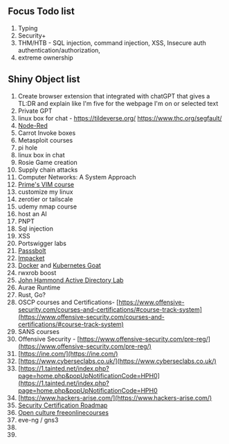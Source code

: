 ## Focus Todo list
1. Typing
2. Security+
3. THM/HTB - SQL injection, command injection, XSS, Insecure auth authentication/authorization, 
4. extreme ownership



## Shiny Object list
1. Create browser extension that integrated with chatGPT that gives a TL:DR and explain like I'm five for the webpage I'm on or selected text
2. Private GPT
3. linux box for chat - https://tildeverse.org/ https://www.thc.org/segfault/
4. [Node-Red](https://nodered.org/docs/getting-started/local)
5. Carrot Invoke boxes
6. Metasploit courses
7. pi hole
8. linux box in chat
9. Rosie Game creation
10. Supply chain attacks
11. Computer Networks: A System Approach
12. [Prime's VIM course](https://frontendmasters.com/courses/vim-fundamentals/)
13. customize my linux 
14. zerotier or tailscale
15. udemy nmap course
16. host an AI
17. PNPT
18. Sql injection
19. XSS
20. Portswigger labs
21. [Passsbolt](https://www.passbolt.com/ce/ubuntu)
22. [Impacket](https://latesthackingnews.com/2023/05/22/impacket-cheatsheet-for-penetration-testers/#amp_tf=From%20%251%24s&aoh=16851841473163&csi=0&referrer=https%3A%2F%2Fwww.google.com&ampshare=https%3A%2F%2Flatesthackingnews.com%2F2023%2F05%2F22%2Fimpacket-cheatsheet-for-penetration-testers)
23. [Docker](https://docker-curriculum.com/#introduction) and [Kubernetes Goat](https://madhuakula.com/kubernetes-goat/docs/)
24. rwxrob boost
25. [John Hammond Active Directory Lab](https://www.youtube.com/playlist?list=PL1H1sBF1VAKVoU6Q2u7BBGPsnkn-rajlp)
26. Aurae Runtime
27. Rust, Go?
28. OSCP courses and Certifications- [https://www.offensive-security.com/courses-and-certifications/#course-track-system](https://www.offensive-security.com/courses-and-certifications/#course-track-system)    
29. SANS courses
30. Offensive Security - [https://www.offensive-security.com/pre-reg/](https://www.offensive-security.com/pre-reg/)  
31. [https://ine.com/](https://ine.com/)  
32. [https://www.cyberseclabs.co.uk/](https://www.cyberseclabs.co.uk/)  
33. [https://1.tainted.net/index.php?page=home.php&popUpNotificationCode=HPH0](https://1.tainted.net/index.php?page=home.php&popUpNotificationCode=HPH0
34. [https://www.hackers-arise.com/](https://www.hackers-arise.com/)
35. [Security Certification Roadmap](https://pauljerimy.com/security-certification-roadmap/)
36. [Open culture freeonlinecourses](https://www.openculture.com/freeonlinecourses)
37. eve-ng / gns3
38. 
39. 